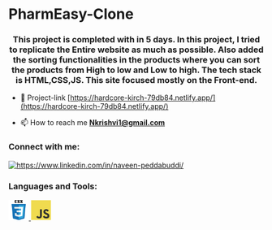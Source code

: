 # PharmEasy-Clone
<h3 align="center">This project is completed with in 5 days. In this project, I tried to replicate the Entire website as much as possible. Also added the sorting functionalities in the products where you can sort the products from High to low and Low to high. The tech stack is HTML,CSS,JS. This site focused mostly on the Front-end.</h3>

- 🔭 Project-link [https://hardcore-kirch-79db84.netlify.app/](https://hardcore-kirch-79db84.netlify.app/)

- 📫 How to reach me **Nkrishvi1@gmail.com**

<h3 align="left">Connect with me:</h3>
<p align="left">
<a href="https://linkedin.com/in/https://www.linkedin.com/in/naveen-peddabuddi/" target="blank"><img align="center" src="https://raw.githubusercontent.com/rahuldkjain/github-profile-readme-generator/master/src/images/icons/Social/linked-in-alt.svg" alt="https://www.linkedin.com/in/naveen-peddabuddi/" height="30" width="40" /></a>
</p>

<h3 align="left">Languages and Tools:</h3>
<p align="left"> <a href="https://www.w3schools.com/css/" target="_blank" rel="noreferrer"> <img src="https://raw.githubusercontent.com/devicons/devicon/master/icons/css3/css3-original-wordmark.svg" alt="css3" width="40" height="40"/> </a> <a href="https://developer.mozilla.org/en-US/docs/Web/JavaScript" target="_blank" rel="noreferrer"> <img src="https://raw.githubusercontent.com/devicons/devicon/master/icons/javascript/javascript-original.svg" alt="javascript" width="40" height="40"/> </a> </p>
